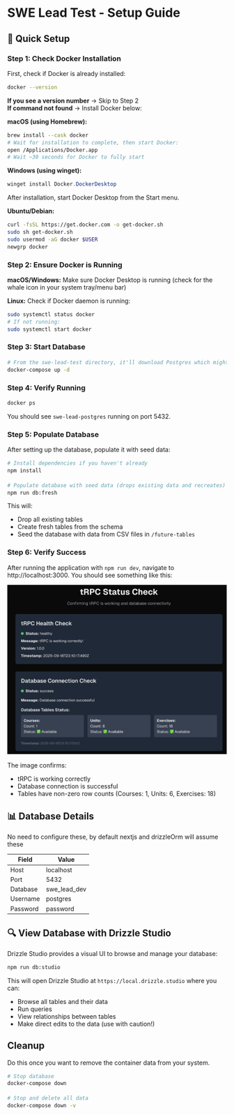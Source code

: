 # SWE Lead Test - Setup Guide

## 🚀 Quick Setup

### Step 1: Check Docker Installation

First, check if Docker is already installed:
```bash
docker --version
```

**If you see a version number** → Skip to Step 2  
**If command not found** → Install Docker below:

**macOS (using Homebrew):**
```bash
brew install --cask docker
# Wait for installation to complete, then start Docker:
open /Applications/Docker.app
# Wait ~30 seconds for Docker to fully start
```

**Windows (using winget):**
```powershell
winget install Docker.DockerDesktop
```
After installation, start Docker Desktop from the Start menu.

**Ubuntu/Debian:**
```bash
curl -fsSL https://get.docker.com -o get-docker.sh
sudo sh get-docker.sh
sudo usermod -aG docker $USER
newgrp docker
```

### Step 2: Ensure Docker is Running

**macOS/Windows:** Make sure Docker Desktop is running (check for the whale icon in your system tray/menu bar)

**Linux:** Check if Docker daemon is running:
```bash
sudo systemctl status docker
# If not running:
sudo systemctl start docker
```

### Step 3: Start Database
```bash
# From the swe-lead-test directory, it'll download Postgres which might be around 160MB
docker-compose up -d
```

### Step 4: Verify Running
```bash
docker ps
```
You should see `swe-lead-postgres` running on port 5432.

### Step 5: Populate Database

After setting up the database, populate it with seed data:

```bash
# Install dependencies if you haven't already
npm install

# Populate database with seed data (drops existing data and recreates)
npm run db:fresh
```

This will:
- Drop all existing tables
- Create fresh tables from the schema
- Seed the database with data from CSV files in `/future-tables`

### Step 6: Verify Success

After running the application with `npm run dev`, navigate to http://localhost:3000. You should see something like this:

![Database Success](./public/sucess.png)

The image confirms:
- tRPC is working correctly
- Database connection is successful  
- Tables have non-zero row counts (Courses: 1, Units: 6, Exercises: 18)

## 📊 Database Details

No need to configure these, by default nextjs and drizzleOrm will assume these

| Field    | Value         |
|----------|---------------|
| Host     | localhost     |
| Port     | 5432          |
| Database | swe_lead_dev  |
| Username | postgres      |
| Password | password      |

## 🔍 View Database with Drizzle Studio

Drizzle Studio provides a visual UI to browse and manage your database:

```bash
npm run db:studio
```

This will open Drizzle Studio at `https://local.drizzle.studio` where you can:
- Browse all tables and their data
- Run queries
- View relationships between tables
- Make direct edits to the data (use with caution!)

## Cleanup
Do this once you want to remove the container data from your system.
```bash
# Stop database
docker-compose down

# Stop and delete all data
docker-compose down -v
```